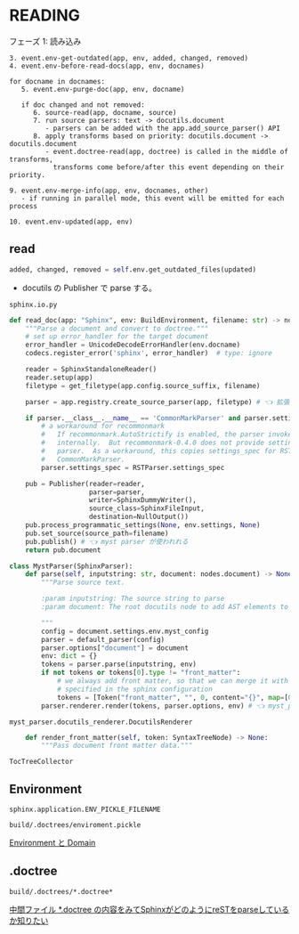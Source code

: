 # READING

フェーズ 1: 読み込み

```
3. event.env-get-outdated(app, env, added, changed, removed)
4. event.env-before-read-docs(app, env, docnames)

for docname in docnames:
   5. event.env-purge-doc(app, env, docname)

   if doc changed and not removed:
      6. source-read(app, docname, source)
      7. run source parsers: text -> docutils.document
         - parsers can be added with the app.add_source_parser() API
      8. apply transforms based on priority: docutils.document -> docutils.document
         - event.doctree-read(app, doctree) is called in the middle of transforms,
           transforms come before/after this event depending on their priority.

9. event.env-merge-info(app, env, docnames, other)
   - if running in parallel mode, this event will be emitted for each process

10. event.env-updated(app, env)
```

## read

```python
added, changed, removed = self.env.get_outdated_files(updated)
```

* docutils の Publisher で parse する。


`sphinx.io.py`

```python
def read_doc(app: "Sphinx", env: BuildEnvironment, filename: str) -> nodes.document:
    """Parse a document and convert to doctree."""
    # set up error_handler for the target document
    error_handler = UnicodeDecodeErrorHandler(env.docname)
    codecs.register_error('sphinx', error_handler)  # type: ignore

    reader = SphinxStandaloneReader()
    reader.setup(app)
    filetype = get_filetype(app.config.source_suffix, filename)

    parser = app.registry.create_source_parser(app, filetype) # 👈 拡張子に応じて myst_parser になる

    if parser.__class__.__name__ == 'CommonMarkParser' and parser.settings_spec == ():
        # a workaround for recommonmark
        #   If recommonmark.AutoStrictify is enabled, the parser invokes reST parser
        #   internally.  But recommonmark-0.4.0 does not provide settings_spec for reST
        #   parser.  As a workaround, this copies settings_spec for RSTParser to the
        #   CommonMarkParser.
        parser.settings_spec = RSTParser.settings_spec

    pub = Publisher(reader=reader,
                    parser=parser,
                    writer=SphinxDummyWriter(),
                    source_class=SphinxFileInput,
                    destination=NullOutput())
    pub.process_programmatic_settings(None, env.settings, None)
    pub.set_source(source_path=filename)
    pub.publish() # 👈 myst parser が使われれる
    return pub.document
```

```python
class MystParser(SphinxParser):
    def parse(self, inputstring: str, document: nodes.document) -> None:
        """Parse source text.

        :param inputstring: The source string to parse
        :param document: The root docutils node to add AST elements to

        """
        config = document.settings.env.myst_config
        parser = default_parser(config)
        parser.options["document"] = document
        env: dict = {}
        tokens = parser.parse(inputstring, env)
        if not tokens or tokens[0].type != "front_matter":
            # we always add front matter, so that we can merge it with global keys,
            # specified in the sphinx configuration
            tokens = [Token("front_matter", "", 0, content="{}", map=[0, 0])] + tokens
        parser.renderer.render(tokens, parser.options, env) # 👈 myst_parser.sphinx_renderer.SphinxRenderer
```

`myst_parser.docutils_renderer.DocutilsRenderer`

```python
    def render_front_matter(self, token: SyntaxTreeNode) -> None:
        """Pass document front matter data."""
```

`TocTreeCollector`

## Environment

`sphinx.application.ENV_PICKLE_FILENAME`

`build/.doctrees/enviroment.pickle`

[Environment と Domain](https://www.ykrods.net/posts/2020/10/15/sphinx-docutils-extension/#environment-domain)

## .doctree

`build/.doctrees/*.doctree*`

[中間ファイル \*.doctree の内容をみてSphinxがどのようにreSTをparseしているか知りたい](https://sphinx-users.jp/reverse-dict/system/doctree.html)
